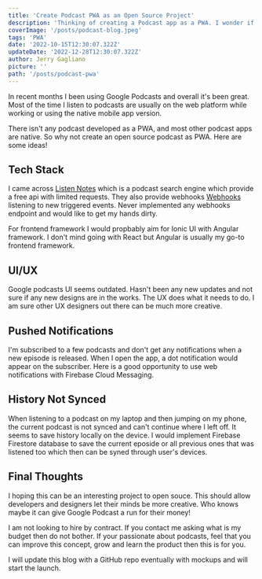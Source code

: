 ```yaml
---
title: 'Create Podcast PWA as an Open Source Project'
description: 'Thinking of creating a Podcast app as a PWA. I wonder if any designers or developers interested?'
coverImage: '/posts/podcast-blog.jpeg'
tags: 'PWA'
date: '2022-10-15T12:30:07.322Z'
updateDate: '2022-12-28T12:30:07.322Z'
author: Jerry Gagliano
picture: ''
path: '/posts/podcast-pwa'
---
```


In recent months I been using Google Podcasts and overall it's been great. Most of the time I listen to podcasts are usually on the web platform while working or using the native mobile app version.

There isn't any podcast developed as a PWA, and most other podcast apps are native. So why not create an open source podcast as PWA. Here are some ideas!

## Tech Stack

I came across [Listen Notes](https://www.listennotes.com/) which is a podcast search engine which provide a free api with limited requests. They also provide webhooks [Webhooks](https://www.listennotes.help/article/49-how-to-use-webhooks-of-podcast-api) listening to new triggered events. Never implemented any webhooks endpoint and would like to get my hands dirty.

For frontend framework I would propbably aim for Ionic UI with Angular framework. I don't mind going with React but Angular is usually my go-to frontend framework.

## UI/UX

Google podcasts UI seems outdated. Hasn't been any new updates and not sure if any new designs are in the works. The UX does what it needs to do. I am sure other UX designers out there can be much more creative.

## Pushed Notifications

I'm subscribed to a few podcasts and don't get any notifications when a new episode is released. When I open the app, a dot notification would appear on the subscriber. Here is a good opportunity to use web notifications with Firebase Cloud Messaging.

## History Not Synced

When listening to a podcast on my laptop and then jumping on my phone, the current podcast is not synced and can't continue where I left off. It seems to save history locally on the device. I would implement Firebase Firestore database to save the current eposide or all previous ones that was listened too which then can be syned through user's devices.

## Final Thoughts

I hoping this can be an interesting project to open souce. This should allow developers and designers let their minds be more creative. Who knows maybe it can give Google Podcast a run for their money!

I am not looking to hire by contract. If you contact me asking what is my budget then do not bother. If your passionate about podcasts, feel that you can improve this concept, grow and learn the product then this is for you. 

I will update this blog with a GitHub repo eventually with mockups and will start the launch.